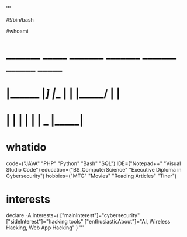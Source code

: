 
'''

#!/bin/bash

#whoami

# _______  _____  _______ _______ _______  ______  _____ 
# |______ |_____] |______    |       |    |_____/ |     |
# ______| |       |______    |       |    |    \_ |_____|
                                                        

# whatido
code=("JAVA" "PHP" "Python" "Bash" "SQL")
IDE=("Notepad++" "Visual Studio Code")
education=("BS_ComputerScience" "Executive Diploma in Cybersecurity")
hobbies=("MTG" "Movies" "Reading Articles" "Tiner")

# interests
declare -A interests=(
    ["mainInterest"]="cybersecurity"
    ["sideInterest"]="hacking tools"
    ["enthusiasticAbout"]="AI, Wireless Hacking, Web App Hacking"
)
'''
